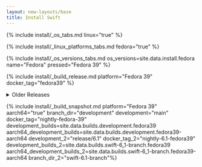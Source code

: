 ```yaml
---
layout: new-layouts/base
title: Install Swift
---
```


{% include install/_os_tabs.md linux="true" %}

{% include install/_linux_platforms_tabs.md fedora="true" %}

{% include install/_os_versions_tabs.md os_versions=site.data.install.fedora  name="Fedora" pressed="Fedora 39" %}

{% include install/_build_release.md platform="Fedora 39" docker_tag="fedora39" %}

<details class="download" style="margin-bottom: 0;">
  <summary>Older Releases</summary>
  {% include install/_older-releases.md platform="Fedora 39" %}
</details>

{% include install/_build_snapshot.md platform="Fedora 39"
aarch64="true"
branch_dir="development"
development="main"
docker_tag="nightly-fedora-39"
development_builds=site.data.builds.development.fedora39
aarch64_development_builds=site.data.builds.development.fedora39-aarch64
development_2="release/6.1"
docker_tag_2="nightly-6.1-fedora39"
development_builds_2=site.data.builds.swift-6_1-branch.fedora39 aarch64_development_builds_2=site.data.builds.swift-6_1-branch.fedora39-aarch64
branch_dir_2="swift-6.1-branch"%}